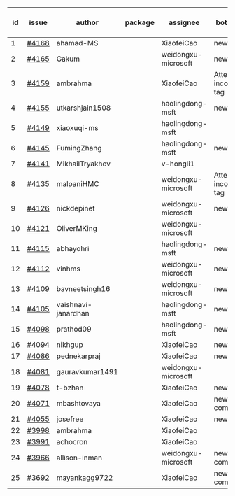 | id | issue | author | package | assignee | bot advice | created date of issue | target release date | date from target |
| ------ | ------ | ------ | ------ | ------ | ------ | ------ | ------ | :-----: |
| 1 | [#4168](https://github.com/Azure/sdk-release-request/issues/4168) | ahamad-MS |  | XiaofeiCao | new issue. | 05-16 | 06-23 |  |
| 2 | [#4165](https://github.com/Azure/sdk-release-request/issues/4165) | Gakum |  | weidongxu-microsoft | new issue. | 05-14 | 06-23 |  |
| 3 | [#4159](https://github.com/Azure/sdk-release-request/issues/4159) | ambrahma |  | XiaofeiCao | Attention to inconsistent tag | 05-11 | 05-26 |  |
| 4 | [#4155](https://github.com/Azure/sdk-release-request/issues/4155) | utkarshjain1508 |  | haolingdong-msft | new issue. | 05-11 | 05-26 |  |
| 5 | [#4149](https://github.com/Azure/sdk-release-request/issues/4149) | xiaoxuqi-ms |  | haolingdong-msft |  | 05-09 | 05-26 |  |
| 6 | [#4145](https://github.com/Azure/sdk-release-request/issues/4145) | FumingZhang |  | haolingdong-msft | new issue. | 05-08 | 05-26 |  |
| 7 | [#4141](https://github.com/Azure/sdk-release-request/issues/4141) | MikhailTryakhov |  | v-hongli1 |  | 05-07 |  | 0 |
| 8 | [#4135](https://github.com/Azure/sdk-release-request/issues/4135) | malpaniHMC |  | weidongxu-microsoft | Attention to inconsistent tag | 05-05 | 05-26 |  |
| 9 | [#4126](https://github.com/Azure/sdk-release-request/issues/4126) | nickdepinet |  | weidongxu-microsoft | new issue. | 05-04 | 05-26 |  |
| 10 | [#4121](https://github.com/Azure/sdk-release-request/issues/4121) | OliverMKing |  | weidongxu-microsoft |  | 05-01 | 05-26 |  |
| 11 | [#4115](https://github.com/Azure/sdk-release-request/issues/4115) | abhayohri |  | haolingdong-msft | new issue. | 05-01 | 05-26 |  |
| 12 | [#4112](https://github.com/Azure/sdk-release-request/issues/4112) | vinhms |  | weidongxu-microsoft | new issue. | 04-28 | 05-26 |  |
| 13 | [#4109](https://github.com/Azure/sdk-release-request/issues/4109) | bavneetsingh16 |  | weidongxu-microsoft | new issue. | 04-28 | 05-26 |  |
| 14 | [#4105](https://github.com/Azure/sdk-release-request/issues/4105) | vaishnavi-janardhan |  | haolingdong-msft | new issue. | 04-27 | 05-26 |  |
| 15 | [#4098](https://github.com/Azure/sdk-release-request/issues/4098) | prathod09 |  | haolingdong-msft | new issue. | 04-26 | 05-26 |  |
| 16 | [#4094](https://github.com/Azure/sdk-release-request/issues/4094) | nikhgup |  | XiaofeiCao | new issue. | 04-26 | 05-26 |  |
| 17 | [#4086](https://github.com/Azure/sdk-release-request/issues/4086) | pednekarpraj |  | XiaofeiCao | new issue. | 04-25 | 05-26 |  |
| 18 | [#4081](https://github.com/Azure/sdk-release-request/issues/4081) | gauravkumar1491 |  | weidongxu-microsoft |  | 04-24 | 05-26 |  |
| 19 | [#4078](https://github.com/Azure/sdk-release-request/issues/4078) | t-bzhan |  | XiaofeiCao | new issue. | 04-23 | 05-26 |  |
| 20 | [#4071](https://github.com/Azure/sdk-release-request/issues/4071) | mbashtovaya |  | XiaofeiCao | new comment. | 04-21 | 05-26 |  |
| 21 | [#4055](https://github.com/Azure/sdk-release-request/issues/4055) | josefree |  | XiaofeiCao | new issue. | 04-18 | 05-26 |  |
| 22 | [#3998](https://github.com/Azure/sdk-release-request/issues/3998) | ambrahma |  | XiaofeiCao |  | 03-27 | 04-28 |  |
| 23 | [#3991](https://github.com/Azure/sdk-release-request/issues/3991) | achocron |  | XiaofeiCao |  | 03-24 | 04-28 |  |
| 24 | [#3966](https://github.com/Azure/sdk-release-request/issues/3966) | allison-inman |  | weidongxu-microsoft | new comment. | 03-22 | 04-28 |  |
| 25 | [#3692](https://github.com/Azure/sdk-release-request/issues/3692) | mayankagg9722 |  | XiaofeiCao | new comment. | 01-24 | 02-24 |  |
